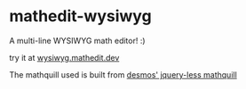 # mathedit-wysiwyg
A multi-line WYSIWYG math editor! :)

try it at [wysiwyg.mathedit.dev](https://wysiwyg.mathedit.dev)

The mathquill used is built from [desmos' jquery-less mathquill](https://github.com/desmosinc/mathquill/tree/remove-jquery-dependency)
